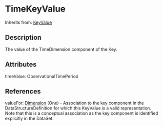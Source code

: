 
# TimeKeyValue

Inherits from: [KeyValue](KeyValue.md)



## Description

The value of the TimeDimension component of the Key.


## Attributes

timeValue: ObservationalTimePeriod



## References

valueFor: [Dimension](Dimension.md) (One) - Association to the key component in the DataStructureDefinition for which this KeyValue is a valid representation. Note that this is a conceptual association as the key component is identified explicitly in the DataSet.





